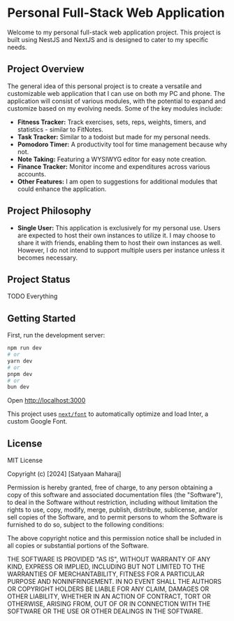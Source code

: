 # Personal Full-Stack Web Application

Welcome to my personal full-stack web application project. This project is built using NestJS and NextJS and is designed to cater to my specific needs.

## Project Overview

The general idea of this personal project is to create a versatile and customizable web application that I can use on both my PC and phone. The application will consist of various modules, with the potential to expand and customize based on my evolving needs. Some of the key modules include:

- **Fitness Tracker:** Track exercises, sets, reps, weights, timers, and statistics - similar to FitNotes.
- **Task Tracker:** Similar to a todoist but made for my personal needs.
- **Pomodoro Timer:** A productivity tool for time management because why not.
- **Note Taking:** Featuring a WYSIWYG editor for easy note creation.
- **Finance Tracker:** Monitor income and expenditures across various accounts.
- **Other Features:** I am open to suggestions for additional modules that could enhance the application.

## Project Philosophy

- **Single User:** This application is exclusively for my personal use. Users are expected to host their own instances to utilize it. I may choose to share it with friends, enabling them to host their own instances as well. However, I do not intend to support multiple users per instance unless it becomes necessary.

## Project Status

TODO Everything

## Getting Started

First, run the development server:

```bash
npm run dev
# or
yarn dev
# or
pnpm dev
# or
bun dev
```

Open [http://localhost:3000](http://localhost:3000)

This project uses [`next/font`](https://nextjs.org/docs/basic-features/font-optimization) to automatically optimize and load Inter, a custom Google Font.

## License

MIT License

Copyright (c) [2024] [Satyaan Maharaj]

Permission is hereby granted, free of charge, to any person obtaining a copy
of this software and associated documentation files (the "Software"), to deal
in the Software without restriction, including without limitation the rights
to use, copy, modify, merge, publish, distribute, sublicense, and/or sell
copies of the Software, and to permit persons to whom the Software is
furnished to do so, subject to the following conditions:

The above copyright notice and this permission notice shall be included in
all copies or substantial portions of the Software.

THE SOFTWARE IS PROVIDED "AS IS", WITHOUT WARRANTY OF ANY KIND, EXPRESS OR
IMPLIED, INCLUDING BUT NOT LIMITED TO THE WARRANTIES OF MERCHANTABILITY,
FITNESS FOR A PARTICULAR PURPOSE AND NONINFRINGEMENT. IN NO EVENT SHALL THE
AUTHORS OR COPYRIGHT HOLDERS BE LIABLE FOR ANY CLAIM, DAMAGES OR OTHER
LIABILITY, WHETHER IN AN ACTION OF CONTRACT, TORT OR OTHERWISE, ARISING FROM,
OUT OF OR IN CONNECTION WITH THE SOFTWARE OR THE USE OR OTHER DEALINGS IN
THE SOFTWARE.
